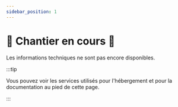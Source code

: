 ```yaml
---
sidebar_position: 1
---
```


# 🚧 Chantier en cours 🚧

Les informations techniques ne sont pas encore disponibles.

:::tip

Vous pouvez voir les services utilisés pour l'hébergement et pour la documentation au pied de cette page.

:::
